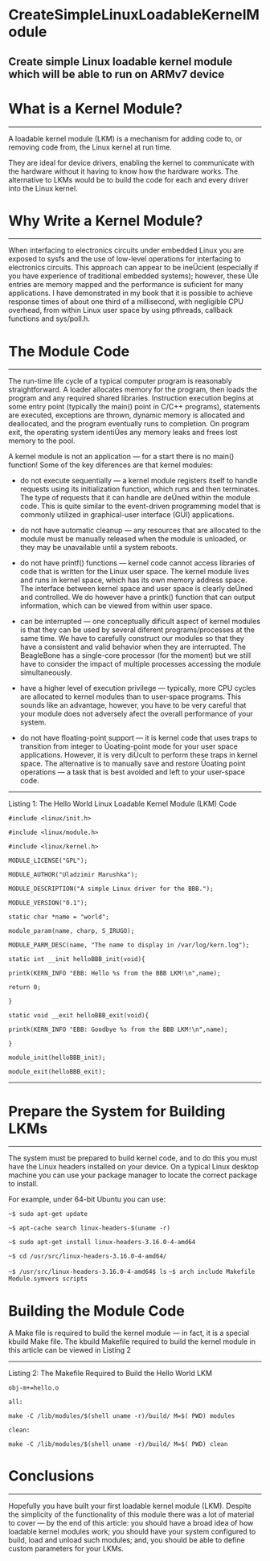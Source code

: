 # CreateSimpleLinuxLoadableKernelModule
Create simple Linux loadable kernel module which will be able to run on ARMv7 device
----------

# What is a Kernel Module? #
----------

A loadable kernel module (LKM) is a mechanism for adding code to, or removing code from, the Linux kernel at run time.

They are ideal for device drivers, enabling the kernel to communicate with the hardware without it having to know how the hardware works. The alternative to LKMs would be to build the code for each and every driver into the Linux kernel.

# Why Write a Kernel Module? #

----------

When interfacing to electronics circuits under embedded Linux you are exposed to sysfs and the use of low-level operations for interfacing to electronics circuits. This approach can appear to be ineÜcient (especially if you have experience of traditional embedded systems); however, these Úle entries are memory mapped and the performance is suficient for many applications. I have demonstrated in my book that it is possible to achieve response times of about one third of a millisecond, with negligible CPU overhead, from within Linux user space by using pthreads, callback functions
and sys/poll.h.# The Module Code #
----------

The run-time life cycle of a typical computer program is reasonably straightforward. A loader allocates memory for the program, then loads the program and any required shared libraries. Instruction execution begins at some entry point (typically the main() point in C/C++ programs), statements are executed, exceptions are thrown, dynamic memory is allocated and deallocated, and the program eventually runs to completion. On program exit, the operating system identiÚes any memory leaks and frees lost memory to the pool.A kernel module is not an application — for a start there is no main() function! Some of the key diferences are that kernel modules:

- do not execute sequentially — a kernel module registers itself to handle requests using its initialization function, which runs and then terminates. The type of requests that it can handle are deÚned within the module code. This is quite similar to the event-driven programming model that is commonly utilized in graphical-user interface (GUI) applications.

- do not have automatic cleanup — any resources that are allocated to the module must be manually released
when the module is unloaded, or they may be unavailable until a system reboots.

- do not have printf() functions — kernel code cannot access libraries of code that is written for the Linux user space. The kernel module lives and runs in kernel space, which has its own memory address space. The interface between kernel space and user space is clearly deÚned and controlled. We do however have a printk() function that can output information, which can be viewed from within user space.

- can be interrupted — one conceptually dificult aspect of kernel modules is that they can be used by several
diferent programs/processes at the same time. We have to carefully construct our modules so that they have a
consistent and valid behavior when they are interrupted. The BeagleBone has a single-core processor (for the moment) but we still have to consider the impact of multiple processes accessing the module simultaneously.

- have a higher level of execution privilege — typically, more CPU cycles are allocated to kernel modules than to user-space programs. This sounds like an advantage, however, you have to be very careful that your module does not adversely afect the overall performance of your system.

- do not have floating-point support — it is kernel code that uses traps to transition from integer to Ûoating-point mode for your user space applications. However, it is very diÜcult to perform these traps in kernel space. The alternative is to manually save and restore Ûoating point operations — a task that is best avoided and left to your user-space code.
----------
Listing 1: The Hello World Linux Loadable Kernel Module (LKM) Code`#include <linux/init.h>`

`#include <linux/module.h>`

`#include <linux/kernel.h>`

`MODULE_LICENSE("GPL");`

`MODULE_AUTHOR("Uladzimir Marushka");`

`MODULE_DESCRIPTION("A simple Linux driver for the BBB.");`

`MODULE_VERSION("0.1");`

`static char *name = "world";`

`module_param(name, charp, S_IRUGO);`

`MODULE_PARM_DESC(name, "The name to display in /var/log/kern.log");`


`static int __init helloBBB_init(void){`

`printk(KERN_INFO "EBB: Hello %s from the BBB LKM!\n",name);`

`return 0;`

`}`

`static void __exit helloBBB_exit(void){`

`printk(KERN_INFO "EBB: Goodbye %s from the BBB LKM!\n",name);`

`}`

`module_init(helloBBB_init);`
`module_exit(helloBBB_exit);`
----------
# Prepare the System for Building LKMs #
----------
The system must be prepared to build kernel code, and to do this you must have the Linux headers installed on your device. On a typical Linux desktop machine you can use your package manager to locate the correct package to install.For example, under 64-bit Ubuntu you can use:`~$ sudo apt-get update``~$ apt-cache search linux-headers-$(uname -r)``~$ sudo apt-get install linux-headers-3.16.0-4-amd64``~$ cd /usr/src/linux-headers-3.16.0-4-amd64/``~$ /usr/src/linux-headers-3.16.0-4-amd64$ ls``~$ arch include Makefile Module.symvers scripts`# Building the Module Code #A Make file is required to build the kernel module — in fact, it is a special kbuild Make file. The kbuild Makefile required to build the kernel module in this article can be viewed in Listing 2
----------
Listing 2: The Makefile Required to Build the Hello World LKM`obj-m+=hello.o``all:``make -C /lib/modules/$(shell uname -r)/build/ M=$( PWD) modules``clean:``make -C /lib/modules/$(shell uname -r)/build/ M=$( PWD) clean`# Conclusions #
----------
Hopefully you have built your first loadable kernel module (LKM). Despite the simplicity of the functionality of this module there was a lot of material to cover — by the end of this article: you should have a broad idea of how loadable kernel modules work; you should have your system configured to build, load and unload such modules; and, you should be able to define custom parameters for your LKMs.